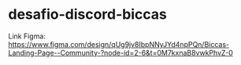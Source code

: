 # desafio-discord-biccas

Link Figma:
https://www.figma.com/design/qUg9jv8IbpNNyJYd4npPQn/Biccas-Landing-Page--Community-?node-id=2-6&t=0M7kxnaB8vwkPhvZ-0
